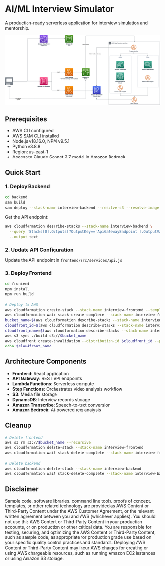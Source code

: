 # AI/ML Interview Simulator

A production-ready serverless application for interview simulation and mentorship.

![Architecture](./assets/wpt-architecture.png)

## Prerequisites

- AWS CLI configured
- AWS SAM CLI installed
- Node.js v18.16.0, NPM v9.5.1
- Python v3.8.8
- Region: us-east-1
- Access to Claude Sonnet 3.7 model in Amazon Bedrock

## Quick Start

### 1. Deploy Backend

```bash
cd backend
sam build
sam deploy --stack-name interview-backend --resolve-s3 --resolve-image-repos --capabilities CAPABILITY_AUTO_EXPAND CAPABILITY_IAM
```

Get the API endpoint:
```bash
aws cloudformation describe-stacks --stack-name interview-backend \
  --query 'Stacks[0].Outputs[?OutputKey==`ApiGatewayEndpoint`].OutputValue' \
  --output text
```

### 2. Update API Configuration

Update the API endpoint in `frontend/src/services/api.js`

### 3. Deploy Frontend

```bash
cd frontend
npm install
npm run build

# Deploy to AWS
aws cloudformation create-stack --stack-name interview-frontend --template-body file://template.yaml
aws cloudformation wait stack-create-complete --stack-name interview-frontend
bucket_name=$(aws cloudformation describe-stacks --stack-name interview-frontend --query 'Stacks[0].Outputs[?OutputKey==`BucketName`].OutputValue' --output text)
cloudfront_id=$(aws cloudformation describe-stacks --stack-name interview-frontend --query 'Stacks[0].Outputs[?OutputKey==`CFDistributionID`].OutputValue' --output text)
cloudfront_name=$(aws cloudformation describe-stacks --stack-name interview-frontend --query 'Stacks[0].Outputs[?OutputKey==`CFDistributionName`].OutputValue' --output text)
aws s3 sync ./build s3://$bucket_name
aws cloudfront create-invalidation --distribution-id $cloudfront_id --paths "/*"
echo $cloudfront_name
```

## Architecture Components

- **Frontend**: React application
- **API Gateway**: REST API endpoints
- **Lambda Functions**: Serverless compute
- **Step Functions**: Orchestrates video analysis workflow
- **S3**: Media file storage
- **DynamoDB**: Interview records storage
- **Amazon Transcribe**: Speech-to-text conversion
- **Amazon Bedrock**: AI-powered text analysis

## Cleanup

```bash
# Delete frontend
aws s3 rm s3://$bucket_name --recursive
aws cloudformation delete-stack --stack-name interview-frontend
aws cloudformation wait stack-delete-complete --stack-name interview-frontend

# Delete backend
aws cloudformation delete-stack --stack-name interview-backend
aws cloudformation wait stack-delete-complete --stack-name interview-backend
```

## Disclaimer

Sample code, software libraries, command line tools, proofs of concept, templates, or other related technology are provided as AWS Content or Third-Party Content under the AWS Customer Agreement, or the relevant written agreement between you and AWS (whichever applies). You should not use this AWS Content or Third-Party Content in your production accounts, or on production or other critical data. You are responsible for testing, securing, and optimizing the AWS Content or Third-Party Content, such as sample code, as appropriate for production grade use based on your specific quality control practices and standards. Deploying AWS Content or Third-Party Content may incur AWS charges for creating or using AWS chargeable resources, such as running Amazon EC2 instances or using Amazon S3 storage.